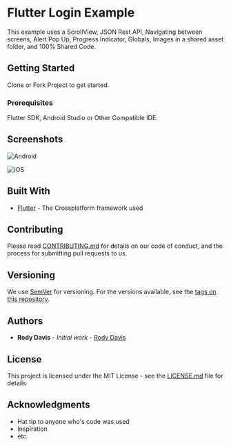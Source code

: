 # Flutter Login Example

This example uses a ScrollView, JSON Rest API, Navigating between screens, Alert Pop Up, Progress Indicator, Globals, Images in a shared asset folder, and 100% Shared Code. 

## Getting Started

Clone or Fork Project to get started.

### Prerequisites

Flutter SDK, Android Studio or Other Compatible IDE.

## Screenshots
![Android](https://github.com/AppleEducate/flutter_login/blob/master/Screenshots/android_screenshot.png)

![iOS](https://github.com/AppleEducate/flutter_login/blob/master/Screenshots/ios_screenshot.png)

## Built With

* [Flutter](https://flutter.io) - The Crossplatform framework used

## Contributing

Please read [CONTRIBUTING.md](https://gist.github.com/PurpleBooth/b24679402957c63ec426) for details on our code of conduct, and the process for submitting pull requests to us.

## Versioning

We use [SemVer](http://semver.org/) for versioning. For the versions available, see the [tags on this repository](https://github.com/your/project/tags). 

## Authors

* **Rody Davis** - *Initial work* - [Rody Davis](https://github.com/AppleEducate)

## License

This project is licensed under the MIT License - see the [LICENSE.md](LICENSE.md) file for details

## Acknowledgments

* Hat tip to anyone who's code was used
* Inspiration
* etc
